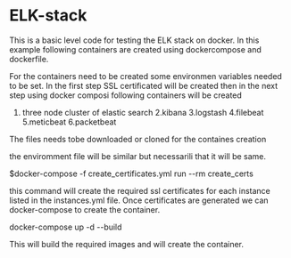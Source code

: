 # ELK-stack
 

This is a basic level code for testing the ELK stack on docker.
In this example following containers are created using dockercompose and dockerfile.

For the containers need to be created some environmen variables needed to be set.
In the first step SSL certificated will be created then in the next step using docker composi following containers will be created
1. three node cluster of elastic search
2.kibana
3.logstash
4.filebeat
5.meticbeat
6.packetbeat


The files needs tobe downloaded or cloned for the containes creation

the enviromment file will be  similar but necessarili that it will be same.

$docker-compose -f create_certificates.yml run --rm create_certs 

this command will create the required ssl certificates for each instance listed in the instances.yml file.
Once certificates are generated we can docker-compose to create the container.

docker-compose up -d --build

This will build the required images and will create the container.
